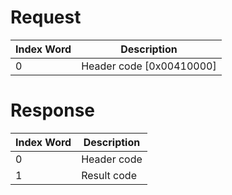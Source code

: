 # Request

| Index Word | Description                |
|------------|----------------------------|
| 0          | Header code \[0x00410000\] |

# Response

| Index Word | Description |
|------------|-------------|
| 0          | Header code |
| 1          | Result code |